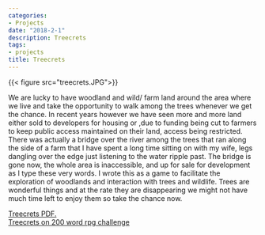 ```yaml
---
categories:
- Projects
date: "2018-2-1"
description: Treecrets
tags:
- projects
title: Treecrets
---
```


{{< figure src="treecrets.JPG">}}

We are lucky to have woodland and wild/ farm land around the area where we live and take the opportunity to walk among the trees whenever we get the chance. In recent years however we have seen more and more land either sold to developers for housing or ,due to funding being cut to farmers to keep public access maintained on their land, access being restricted. There was actually a bridge over the river among the trees that ran along the side of a farm that I have spent a long time sitting on with my wife, legs dangling over the edge just listening to the water ripple past. The bridge is gone now, the whole area is inaccessible, and up for sale for development as I type these very words. I wrote this as a game to facilitate the exploration of woodlands and interaction with trees and wildlife. Trees are wonderful things and at the rate they are disappearing we might not have much time left to enjoy them so take the chance now.

<a href="https://www.jameschip.io/files/treecrets.pdf" download>Treecrets PDF.</a>  
[Treecrets on 200 word rpg challenge](https://200wordrpg.github.io/2019/rpg/2019/10/04/Treecrets.html)
